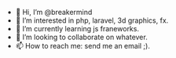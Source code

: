 - 👋 Hi, I’m @breakermind
- 👀 I’m interested in php, laravel, 3d graphics, fx.
- 🌱 I’m currently learning js franeworks.
- 💞️ I’m looking to collaborate on whatever.
- 📫 How to reach me: send me an email ;). 
